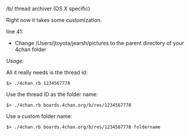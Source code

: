 
/b/ thread archiver (OS X specific)


  Right now it takes some customization.

  line 41:

  * Change /Users/jtoyota/jearsh/pictures to the parent directory of your 4chan folder

  *Usage:*

  All it really needs is the thread id:

    $> ./4chan.rb 1234567778

  Use the thread ID as the folder name:

    $> ./4chan.rb boards.4chan.org/b/res/1234567778

  Use a custom folder name:

    $> ./4chan.rb boards.4chan.org/b/res/1234567778 foldername


